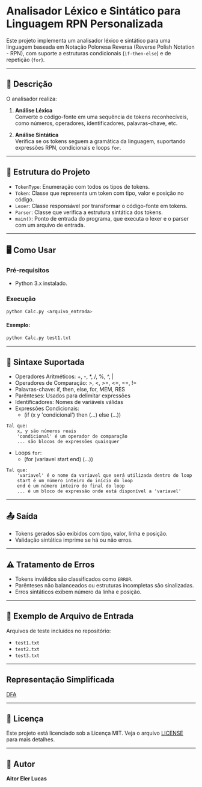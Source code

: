 # Analisador Léxico e Sintático para Linguagem RPN Personalizada

Este projeto implementa um analisador léxico e sintático para uma linguagem baseada em Notação Polonesa Reversa (Reverse Polish Notation - RPN), com suporte a estruturas condicionais (`if-then-else`) e de repetição (`for`). 

---

## 📜 Descrição

O analisador realiza:

1. **Análise Léxica**  
   Converte o código-fonte em uma sequência de tokens reconhecíveis, como números, operadores, identificadores, palavras-chave, etc.

2. **Análise Sintática**  
   Verifica se os tokens seguem a gramática da linguagem, suportando expressões RPN, condicionais e loops `for`.

---

## 🧱 Estrutura do Projeto

- `TokenType`: Enumeração com todos os tipos de tokens.
- `Token`: Classe que representa um token com tipo, valor e posição no código.
- `Lexer`: Classe responsável por transformar o código-fonte em tokens.
- `Parser`: Classe que verifica a estrutura sintática dos tokens.
- `main()`: Ponto de entrada do programa, que executa o lexer e o parser com um arquivo de entrada.

---

## 🖥️ Como Usar

### Pré-requisitos

- Python 3.x instalado.

### Execução

```bash
python Calc.py <arquivo_entrada>
```

#### Exemplo: 

```bash
python Calc.py test1.txt
```

---

## 📘 Sintaxe Suportada

- Operadores Aritméticos: +, -, *, /, %, ^, |
- Operadores de Comparação: >, <, >=, <=, ==, !=
- Palavras-chave: if, then, else, for, MEM, RES
- Parênteses: Usados para delimitar expressões
- Identificadores: Nomes de variáveis válidas
- Expressões Condicionais:
    - (if (x y 'condicional') then (...) else (...))

```
Tal que: 
    x, y são números reais
    'condicional' é um operador de comparação
    ... são blocos de expressões quaisquer
```

- Loops `for`:
    - (for (variavel start end) (...))
```
Tal que:
    'variavel' é o nome da variavel que será utilizada dentro do loop
    start é um número inteiro do início do loop
    end é um número inteiro do final do loop
    ... é um bloco de expressão onde está disponível a 'variavel'
```

---

## 📤 Saída

- Tokens gerados são exibidos com tipo, valor, linha e posição.
- Validação sintática imprime se há ou não erros.

---

## ⚠️ Tratamento de Erros

- Tokens inválidos são classificados como `ERROR`.
- Parênteses não balanceados ou estruturas incompletas são sinalizadas.
- Erros sintáticos exibem número da linha e posição.

---

## 📁 Exemplo de Arquivo de Entrada

Arquivos de teste incluídos no repositório:

- `test1.txt`
- `test2.txt`
- `test3.txt`
---

## Representação Simplificada

[DFA](https://automatonsimulator.com/#%7B%22type%22%3A%22DFA%22%2C%22dfa%22%3A%7B%22transitions%22%3A%7B%22start%22%3A%7B%220%22%3A%22s3%22%2C%221%22%3A%22s3%22%2C%22(%22%3A%22s0%22%2C%22)%22%3A%22s1%22%2C%22%2B%22%3A%22s2%22%2C%22%20%22%3A%22s4%22%2C%22a%22%3A%22s5%22%7D%2C%22s3%22%3A%7B%220%22%3A%22s3%22%2C%221%22%3A%22s3%22%7D%2C%22s5%22%3A%7B%220%22%3A%22s5%22%2C%221%22%3A%22s5%22%2C%22a%22%3A%22s5%22%7D%7D%2C%22startState%22%3A%22start%22%2C%22acceptStates%22%3A%5B%22s0%22%2C%22s1%22%2C%22s2%22%2C%22s3%22%2C%22s4%22%2C%22s5%22%5D%7D%2C%22states%22%3A%7B%22start%22%3A%7B%7D%2C%22s3%22%3A%7B%22isAccept%22%3Atrue%2C%22top%22%3A513%2C%22left%22%3A401%2C%22displayId%22%3A%22num%22%7D%2C%22s0%22%3A%7B%22isAccept%22%3Atrue%2C%22top%22%3A255%2C%22left%22%3A230%2C%22displayId%22%3A%22open_par%22%7D%2C%22s1%22%3A%7B%22isAccept%22%3Atrue%2C%22top%22%3A329%2C%22left%22%3A241%2C%22displayId%22%3A%22close_par%22%7D%2C%22s2%22%3A%7B%22isAccept%22%3Atrue%2C%22top%22%3A405%2C%22left%22%3A250%2C%22displayId%22%3A%22art_op%22%7D%2C%22s4%22%3A%7B%22isAccept%22%3Atrue%2C%22top%22%3A637%2C%22left%22%3A229%2C%22displayId%22%3A%22space%22%7D%2C%22s5%22%3A%7B%22isAccept%22%3Atrue%2C%22top%22%3A755%2C%22left%22%3A178%2C%22displayId%22%3A%22ident%22%7D%7D%2C%22transitions%22%3A%5B%7B%22stateA%22%3A%22start%22%2C%22label%22%3A%220%22%2C%22stateB%22%3A%22s3%22%7D%2C%7B%22stateA%22%3A%22start%22%2C%22label%22%3A%221%22%2C%22stateB%22%3A%22s3%22%7D%2C%7B%22stateA%22%3A%22start%22%2C%22label%22%3A%22(%22%2C%22stateB%22%3A%22s0%22%7D%2C%7B%22stateA%22%3A%22start%22%2C%22label%22%3A%22)%22%2C%22stateB%22%3A%22s1%22%7D%2C%7B%22stateA%22%3A%22start%22%2C%22label%22%3A%22%2B%22%2C%22stateB%22%3A%22s2%22%7D%2C%7B%22stateA%22%3A%22start%22%2C%22label%22%3A%22%20%22%2C%22stateB%22%3A%22s4%22%7D%2C%7B%22stateA%22%3A%22start%22%2C%22label%22%3A%22a%22%2C%22stateB%22%3A%22s5%22%7D%2C%7B%22stateA%22%3A%22s3%22%2C%22label%22%3A%220%22%2C%22stateB%22%3A%22s3%22%7D%2C%7B%22stateA%22%3A%22s3%22%2C%22label%22%3A%221%22%2C%22stateB%22%3A%22s3%22%7D%2C%7B%22stateA%22%3A%22s5%22%2C%22label%22%3A%220%22%2C%22stateB%22%3A%22s5%22%7D%2C%7B%22stateA%22%3A%22s5%22%2C%22label%22%3A%221%22%2C%22stateB%22%3A%22s5%22%7D%2C%7B%22stateA%22%3A%22s5%22%2C%22label%22%3A%22a%22%2C%22stateB%22%3A%22s5%22%7D%5D%2C%22bulkTests%22%3A%7B%22accept%22%3A%22%20%5Cn(%5Cn)%5Cn1%5Cn0%5Cn101%5Cn0111%5Cna%5Cna0a%5Cnaaa%22%2C%22reject%22%3A%22%2B000%5Cn0aa%5Cn%3F%5Cn%22%7D%7D)

---

## 📄 Licença

Este projeto está licenciado sob a Licença MIT. Veja o arquivo [LICENSE](./LICENSE) para mais detalhes.

---

## 👤 Autor
**Aitor Eler Lucas**  
